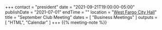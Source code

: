 +++
contact = "president"
date = "2021-09-21T19:00:00-05:00"
publishDate = "2021-07-01"
endTime = ""
location = "[West Fargo City Hall](/places/west-fargo-city-hall/)"
title = "September Club Meeting"
dates = [ "Business Meetings" ]
outputs = [ "HTML", "Calendar" ]
+++
{{% meeting-note %}}
